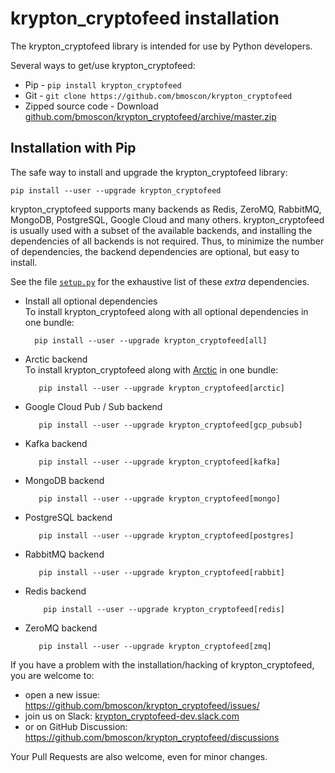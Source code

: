# krypton_cryptofeed installation
 
The krypton_cryptofeed library is intended for use by Python developers.

Several ways to get/use krypton_cryptofeed:

* Pip - `pip install krypton_cryptofeed`
* Git - `git clone https://github.com/bmoscon/krypton_cryptofeed`
* Zipped source code - Download [github.com/bmoscon/krypton_cryptofeed/archive/master.zip](https://github.com/bmoscon/krypton_cryptofeed/archive/master.zip)

## Installation with Pip

The safe way to install and upgrade the krypton_cryptofeed library:

    pip install --user --upgrade krypton_cryptofeed

krypton_cryptofeed supports many backends as Redis, ZeroMQ, RabbitMQ, MongoDB, PostgreSQL, Google Cloud and many others.
krypton_cryptofeed is usually used with a subset of the available backends, and installing the dependencies of all backends is not required. 
Thus, to minimize the number of dependencies, the backend dependencies are optional, but easy to install.

See the file [`setup.py`](https://github.com/bmoscon/krypton_cryptofeed/blob/master/setup.py#L60)
for the exhaustive list of these *extra* dependencies.

* Install all optional dependencies  
  To install krypton_cryptofeed along with all optional dependencies in one bundle:

        pip install --user --upgrade krypton_cryptofeed[all]

* Arctic backend  
  To install krypton_cryptofeed along with [Arctic](https://github.com/man-group/arctic/) in one bundle:

         pip install --user --upgrade krypton_cryptofeed[arctic]

* Google Cloud Pub / Sub backend

         pip install --user --upgrade krypton_cryptofeed[gcp_pubsub]

* Kafka backend

         pip install --user --upgrade krypton_cryptofeed[kafka]

* MongoDB backend

         pip install --user --upgrade krypton_cryptofeed[mongo]

* PostgreSQL backend

         pip install --user --upgrade krypton_cryptofeed[postgres]

* RabbitMQ backend

         pip install --user --upgrade krypton_cryptofeed[rabbit]

* Redis backend

          pip install --user --upgrade krypton_cryptofeed[redis]

* ZeroMQ backend

         pip install --user --upgrade krypton_cryptofeed[zmq]

If you have a problem with the installation/hacking of krypton_cryptofeed, you are welcome to:
* open a new issue: https://github.com/bmoscon/krypton_cryptofeed/issues/
* join us on Slack: [krypton_cryptofeed-dev.slack.com](https://join.slack.com/t/krypton_cryptofeed-dev/shared_invite/enQtNjY4ODIwODA1MzQ3LTIzMzY3Y2YxMGVhNmQ4YzFhYTc3ODU1MjQ5MDdmY2QyZjdhMGU5ZDFhZDlmMmYzOTUzOTdkYTZiOGUwNGIzYTk)
* or on GitHub Discussion: https://github.com/bmoscon/krypton_cryptofeed/discussions

Your Pull Requests are also welcome, even for minor changes.

